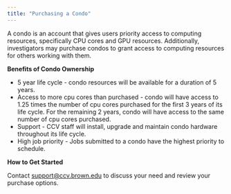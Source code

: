 ```yaml
---
title: "Purchasing a Condo"
---
```


A condo is an account that gives users priority access to computing resources, specifically CPU cores and GPU resources. Additionally, investigators may purchase condos to grant access to computing resources for others working with them.

**Benefits of Condo Ownership**

- 5 year life cycle - condo resources will be available for a duration of 5 years.
- Access to more cpu cores than purchased - condo will have access to 1.25 times the number of cpu cores purchased for the first 3 years of its life cycle. For the remaining 2 years, condo will have access to the same number of cpu cores purchased.
- Support - CCV staff will install, upgrade and maintain condo hardware throughout its life cycle.
- High job priority - Jobs submitted to a condo have the highest priority to schedule.

**How to Get Started**

Contact support@ccv.brown.edu to discuss your need and review your purchase options.